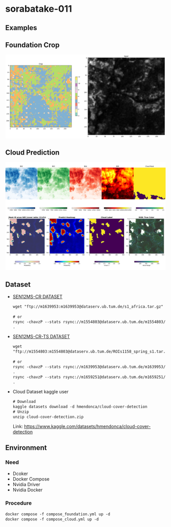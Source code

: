 # sorabatake-011

## Examples

## Foundation Crop
![img](img/earth_class_predict.png)
## Cloud Prediction
![img](src/output/008/band_8.png)
![img](src/output/008/predict_aruw_nir.png)

## Dataset
- [SEN12MS-CR DATASET](https://patricktum.github.io/cloud_removal/sen12mscr/)
    ```shell
    wget "ftp://m1639953:m1639953@dataserv.ub.tum.de/s1_africa.tar.gz"

    # or
    rsync -chavzP --stats rsync://m1554803@dataserv.ub.tum.de/m1554803/ .
    ```
- [SEN12MS-CR-TS DATASET](https://patricktum.github.io/cloud_removal/sen12mscrts/)
    ```shell
    wget "ftp://m1554803:m1554803@dataserv.ub.tum.de/ROIs1158_spring_s1.tar.gz"

    # or
    rsync -chavzP --stats rsync://m1639953@dataserv.ub.tum.de/m1639953/ . 
    rsync -chavzP --stats rsync://m1659251@dataserv.ub.tum.de/m1659251/ .
    ```

- Cloud Dataset
    kaggle user 
    ```shell
    # Download
    kaggle datasets download -d hmendonca/cloud-cover-detection
    # Unzip
    unzip cloud-cover-detection.zip
    ```

    Link: https://www.kaggle.com/datasets/hmendonca/cloud-cover-detection


## Environment
### Need
- Dcoker
- Docker Compose
- Nvidia Driver
- Nvidia Docker 

### Procedure
```shell
docker compose -f compose_foundation.yml up -d
docker compose -f compose_cloud.yml up -d
```
